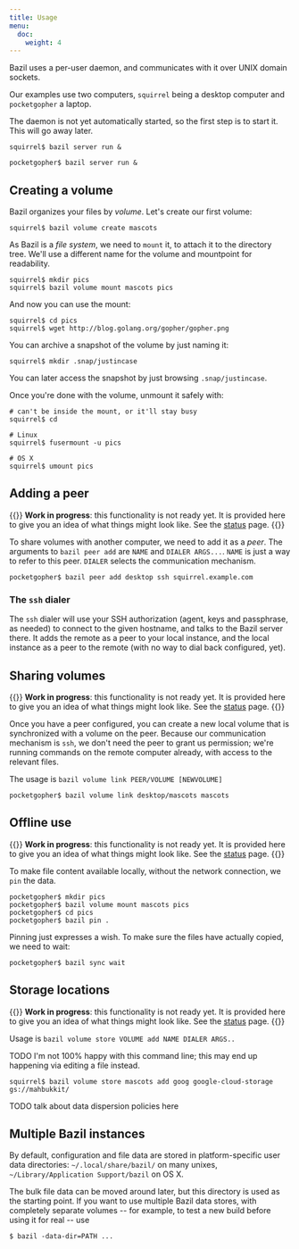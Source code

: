 ```yaml
---
title: Usage
menu:
  doc:
    weight: 4
---
```


Bazil uses a per-user daemon, and communicates with it over UNIX
domain sockets.

Our examples use two computers, `squirrel` being a desktop computer
and `pocketgopher` a laptop.

The daemon is not yet automatically started, so the first step is to
start it. This will go away later.

``` console
squirrel$ bazil server run &
```

``` console
pocketgopher$ bazil server run &
```

## Creating a volume

Bazil organizes your files by *volume*. Let's create our first volume:

``` console
squirrel$ bazil volume create mascots
```

As Bazil is a *file system*, we need to `mount` it, to attach it to
the directory tree. We'll use a different name for the volume and
mountpoint for readability.

``` console
squirrel$ mkdir pics
squirrel$ bazil volume mount mascots pics
```

And now you can use the mount:

``` console
squirrel$ cd pics
squirrel$ wget http://blog.golang.org/gopher/gopher.png
```

You can archive a snapshot of the volume by just naming it:

``` console
squirrel$ mkdir .snap/justincase
```

You can later access the snapshot by just browsing `.snap/justincase`.

Once you're done with the volume, unmount it safely with:

``` console
# can't be inside the mount, or it'll stay busy
squirrel$ cd

# Linux
squirrel$ fusermount -u pics

# OS X
squirrel$ umount pics
```

## Adding a peer

{{<warning>}}
**Work in progress**: this functionality is not ready yet. It is
provided here to give you an idea of what things might look like.
See the [status](/doc/status#no-sync) page.
{{</warning>}}

To share volumes with another computer, we need to add it as a *peer*.
The arguments to `bazil peer add` are `NAME` and `DIALER ARGS...`.
`NAME` is just a way to refer to this peer. `DIALER` selects the
communication mechanism.

``` console
pocketgopher$ bazil peer add desktop ssh squirrel.example.com
```

### The `ssh` dialer

The `ssh` dialer will use your SSH authorization (agent, keys and
passphrase, as needed) to connect to the given hostname, and talks to
the Bazil server there. It adds the remote as a peer to your local
instance, and the local instance as a peer to the remote (with no way
to dial back configured, yet).

## Sharing volumes

{{<warning>}}
**Work in progress**: this functionality is not ready yet. It is
provided here to give you an idea of what things might look like.
See the [status](/doc/status#no-sync) page.
{{</warning>}}

Once you have a peer configured, you can create a new local volume
that is synchronized with a volume on the peer. Because our
communication mechanism is `ssh`, we don't need the peer to grant us
permission; we're running commands on the remote computer already,
with access to the relevant files.

The usage is `bazil volume link PEER/VOLUME [NEWVOLUME]`

``` console
pocketgopher$ bazil volume link desktop/mascots mascots
```


## Offline use

{{<warning>}}
**Work in progress**: this functionality is not ready yet. It is
provided here to give you an idea of what things might look like.
See the [status](/doc/status#no-sync) page.
{{</warning>}}

To make file content available locally, without the network
connection, we `pin` the data.

``` console
pocketgopher$ mkdir pics
pocketgopher$ bazil volume mount mascots pics
pocketgopher$ cd pics
pocketgopher$ bazil pin .
```

Pinning just expresses a wish. To make sure the files have actually
copied, we need to wait:

``` console
pocketgopher$ bazil sync wait
```


## Storage locations

{{<warning>}}
**Work in progress**: this functionality is not ready yet. It is
provided here to give you an idea of what things might look like.
See the [status](/doc/status#no-sync) page.
{{</warning>}}

Usage is `bazil volume store VOLUME add NAME DIALER ARGS..`

TODO I'm not 100% happy with this command line; this may end up
happening via editing a file instead.

``` console
squirrel$ bazil volume store mascots add goog google-cloud-storage gs://mahbukkit/
```

TODO talk about data dispersion policies here


## Multiple Bazil instances

By default, configuration and file data are stored in
platform-specific user data directories: `~/.local/share/bazil/` on
many unixes, `~/Library/Application Support/bazil` on OS X.

The bulk file data can be moved around later, but this directory is
used as the starting point. If you want to use multiple Bazil data
stores, with completely separate volumes -- for example, to test a new
build before using it for real -- use

``` console
$ bazil -data-dir=PATH ...
```
